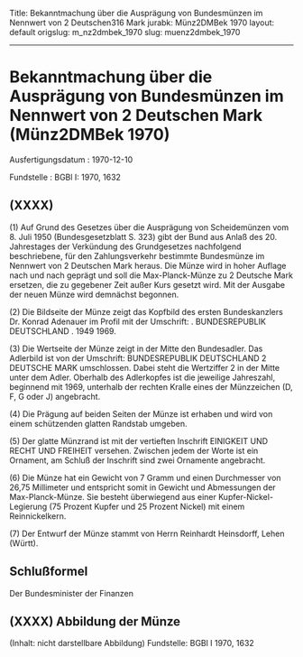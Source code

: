 Title: Bekanntmachung über die Ausprägung von Bundesmünzen im Nennwert von 2 Deutschen316
  Mark
jurabk: Münz2DMBek 1970
layout: default
origslug: m_nz2dmbek_1970
slug: muenz2dmbek_1970

---

# Bekanntmachung über die Ausprägung von Bundesmünzen im Nennwert von 2 Deutschen Mark (Münz2DMBek 1970)

Ausfertigungsdatum
:   1970-12-10

Fundstelle
:   BGBl I: 1970, 1632



## (XXXX)

(1) Auf Grund des Gesetzes über die Ausprägung von Scheidemünzen vom
8\. Juli 1950 (Bundesgesetzblatt S. 323) gibt der Bund aus Anlaß des
20\. Jahrestages der Verkündung des Grundgesetzes nachfolgend
beschriebene, für den Zahlungsverkehr bestimmte Bundesmünze im
Nennwert von 2 Deutschen Mark heraus. Die Münze wird in hoher Auflage
nach und nach geprägt und soll die Max-Planck-Münze zu 2 Deutsche Mark
ersetzen, die zu gegebener Zeit außer Kurs gesetzt wird. Mit der
Ausgabe der neuen Münze wird demnächst begonnen.

(2) Die Bildseite der Münze zeigt das Kopfbild des ersten
Bundeskanzlers Dr. Konrad Adenauer im Profil mit der Umschrift: .
BUNDESREPUBLIK DEUTSCHLAND . 1949 1969.

(3) Die Wertseite der Münze zeigt in der Mitte den Bundesadler. Das
Adlerbild ist von der Umschrift: BUNDESREPUBLIK DEUTSCHLAND 2 DEUTSCHE
MARK umschlossen. Dabei steht die Wertziffer 2 in der Mitte unter dem
Adler. Oberhalb des Adlerkopfes ist die jeweilige Jahreszahl,
beginnend mit 1969, unterhalb der rechten Kralle eines der Münzzeichen
(D, F, G oder J) angebracht.

(4) Die Prägung auf beiden Seiten der Münze ist erhaben und wird von
einem schützenden glatten Randstab umgeben.

(5) Der glatte Münzrand ist mit der vertieften Inschrift EINIGKEIT UND
RECHT UND FREIHEIT versehen. Zwischen jedem der Worte ist ein
Ornament, am Schluß der Inschrift sind zwei Ornamente angebracht.

(6) Die Münze hat ein Gewicht von 7 Gramm und einen Durchmesser von
26,75 Millimeter und entspricht somit in Gewicht und Abmessungen der
Max-Planck-Münze. Sie besteht überwiegend aus einer Kupfer-Nickel-
Legierung (75 Prozent Kupfer und 25 Prozent Nickel) mit einem
Reinnickelkern.

(7) Der Entwurf der Münze stammt von Herrn Reinhardt Heinsdorff, Lehen
(Württ).


## Schlußformel

Der Bundesminister der Finanzen


## (XXXX) Abbildung der Münze

(Inhalt: nicht darstellbare Abbildung)
Fundstelle: BGBl I 1970, 1632

